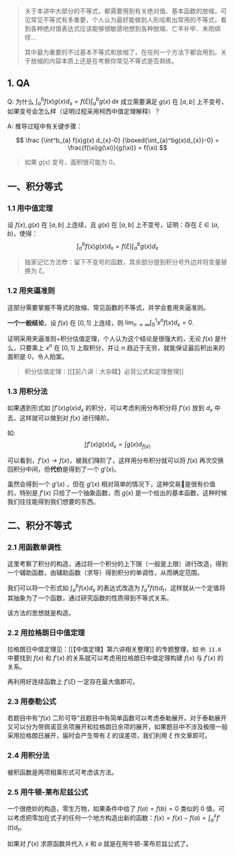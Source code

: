 > 关于本讲中大部分的不等式，都需要用到有关绝对值、基本函数的放缩，可见常见不等式有多重要，个人认为最好能做到人形哈希出常用的不等式，看到各种绝对值表达式应该能够很敏感地想到各种放缩、亡羊补牢、未雨绸缪...
> 
> 其中最为重要的不过基本不等式和放缩了，在任何一个方法下都会用到。关于放缩的内容本质上还是在考察你常见不等式是否熟练。

## 1. QA

Q: 为什么 $\int_{a}^b f(x)g(x)d_{x} = f(\xi) \int _{a}^b g(x) \, dx$ 成立需要满足 $g(x)$ 在 $[a,b]$ 上不变号，如果变号会怎么样（证明过程采用柯西中值定理解释）？

A: 推导过程中有关键步骤：

$$
\frac
{\int^b_{a} f(x)g(x) d_{x}-0}
{\boxed{\int_{a}^bg(x)d_{x}}-0} = \frac{f(\xi)g(\xi)}{g(\xi)} = f(\xi)
$$


> 如果 $g(x)$ 变号，面积很可能为 0。
## 一、积分等式

### 1.1 用中值定理

设 $f(x), g(x)$ 在 $[a, b]$ 上连续，且 $g(x)$ 在 $[a,b]$ 上不变号，证明：存在 $\xi\in(a,b)$，使得：
$$
\int^b_{a}f(x)g(x)d_{x} = f(\xi)\int^b_{a} g(x)d_{x}
$$
> 独家记忆方法😎：留下不变号的函数，其余部分提到积分号外边并将变量替换为 $\xi$。

### 1.2 用夹逼准则

这部分需要掌握不等式的放缩、常见函数的不等式，并学会套用夹逼准则。

**一个一般结论**，设 $f(x)$ 在 $[0,1]$ 上连续，则 $\lim_{ n \to \infty }\int_{0}^1x^nf(x)d_{x}=0$.

证明采用夹逼准则+积分估值定理，个人认为这个结论是很强大的，无论 $f(x)$ 是什么，只要乘上 $x^n$ 在 $[0,1]$ 上取积分，并让 $n$ 趋近于无穷，就能保证最后积出来的面积是 $0$，令人拍案。

> 积分估值定理：[[【前八讲｜大杂糅】必背公式和定理整理]]

### 1.3 用积分法

如果遇到形式如 $\int f'(x)g(x) d_{x}$ 的积分，可以考虑利用分布积分将 $f'(x)$ 放到 $d_{x}$ 中去，这样就可以做到对 $f(x)$ 进行降阶。

如:
$$
\int f'(x)g(x) d_{x}=\int g(x) d_{f(x)}
$$

可以看到，$f'(x)\to f(x)$，被我们降阶了，这样用分布积分就可以将 $f(x)$ 再次交换回积分中间，但**代价**是得到了一个 $g'(x)$。

虽然会得到一个 $g'(x)$ ，但在 $g'(x)$ 相对简单的情况下，这种交易🤝是很有价值的，特别是 $f'(x)$ 只给了一个抽象函数，而 $g(x)$ 是一个给出的基本函数，这种时候我们往往能得到我们想要的东西。
 
## 二、积分不等式

### 2.1 用函数单调性

这里考察了积分的构造，通过将一个积分的上下限（一般是上限）进行改造，得到一个辅助函数，由辅助函数（求导）得到积分的单调性，从而确定范围。

我们可以将一个形式如 $\int_{a}^b f(x)d_{x}$ 的表达式改造为 $f_{a}^x f(t)d_{t}$，这样就从一个定值将其抽象为了一个函数，通过研究函数的性质得到不等式关系。

该方法的思想就是构造。

### 2.2 用拉格朗日中值定理

拉格朗日中值定理见：[[【中值定理】第六讲相关整理]] 的专题整理，如 `例 11.8` 中要找到 $f(x)$ 和 $f'(x)$ 的关系就可以考虑用拉格朗日中值定理构建 $f(x)$ 与 $f'(x)$ 的关系。

再利用好连续函数上 $f'(\xi)$  一定存在最大值即可。
### 2.3 用泰勒公式

若题目中有“$f(x)$ 二阶可导”且题目中有简单函数可以考虑泰勒展开，对于泰勒展开又可以分为带佩诺亚余项展开和拉格朗日余项的展开，如果题目中不涉及极限一般采用拉格朗日展开，届时会产生带有 $\xi$  的误差项，我们利用 $\xi$ 作文章即可。

### 2.4 用积分法

被积函数是两项相乘形式可考虑该方法。
### 2.5 用牛顿-莱布尼兹公式

一个很绝妙的构造，零生万物，如果条件中给了 $f(a)=f(b)=0$ 类似的 $0$ 值，可以考虑把零加在式子的任何一个地方构造出新的函数：$f(x)=f(x)-f(a)=\int_{a}^x f'(t)d_{t}$。

如果对 $f'(x)$ 求原函数并代入 $x$ 和 $a$ 就是在用牛顿-莱布尼兹公式了。


